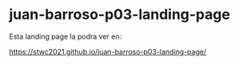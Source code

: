 # juan-barroso-p03-landing-page

Esta landing page la podra ver en: 

<https://stwc2021.github.io/juan-barroso-p03-landing-page/>
